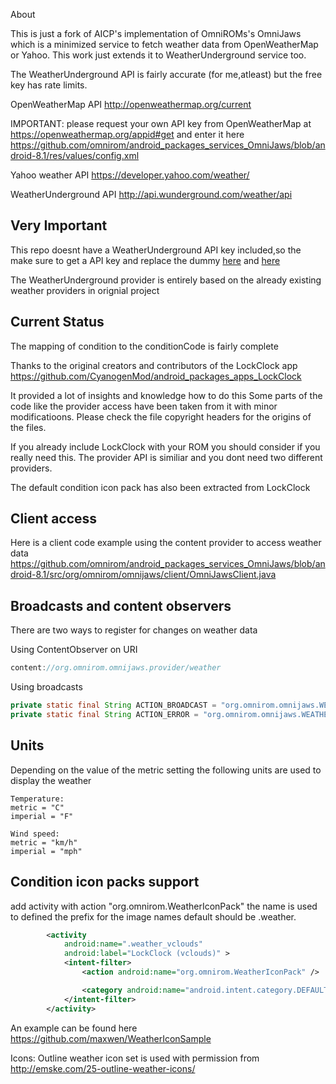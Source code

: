 About

This is just a fork of AICP's implementation of OmniROMs's OmniJaws which 
is a minimized service to fetch weather data from OpenWeatherMap or Yahoo.
This work just extends it to WeatherUnderground service too.

The WeatherUnderground API is fairly accurate (for me,atleast) but the free key has rate limits.

OpenWeatherMap API
http://openweathermap.org/current



IMPORTANT: please request your own API key from OpenWeatherMap at
https://openweathermap.org/appid#get
and enter it here
https://github.com/omnirom/android_packages_services_OmniJaws/blob/android-8.1/res/values/config.xml

Yahoo weather API
https://developer.yahoo.com/weather/

WeatherUnderground API
http://api.wunderground.com/weather/api

Very Important
-----
This repo doesnt have a WeatherUnderground API key included,so the make sure to get a API key and replace the dummy [here](https://github.com/GeoZac/packages_services_OmniJaws/blob/27796ae0d1ce403fd648ec01cb5f0a7bc25baffa/src/org/omnirom/omnijaws/WeatherUndergroundProvider.java#L30)
and [here](https://github.com/GeoZac/packages_services_OmniJaws/blob/27796ae0d1ce403fd648ec01cb5f0a7bc25baffa/res/values/config.xml#L21)

The WeatherUnderground provider is entirely based on the already existing weather providers in orignial project

Current Status
-----
The mapping of condition to the conditionCode is fairly complete

Thanks to the original creators and contributors of the LockClock app
https://github.com/CyanogenMod/android_packages_apps_LockClock

It provided a lot of insights and knowledge how to do this
Some parts of the code like the provider access have been taken
from it with minor modificatioons. Please check the file copyright
headers for the origins of the files.

If you already include LockClock with your ROM you should
consider if you really need this. The provider API is similiar
and you dont need two different providers.

The default condition icon pack has also been extracted from
LockClock

Client access
-----
Here is a client code example using the content provider
to access weather data
https://github.com/omnirom/android_packages_services_OmniJaws/blob/android-8.1/src/org/omnirom/omnijaws/client/OmniJawsClient.java

Broadcasts and content observers
-----
There are two ways to register for changes on weather data

Using ContentObserver on URI
```java
content://org.omnirom.omnijaws.provider/weather
```

Using broadcasts
```java
private static final String ACTION_BROADCAST = "org.omnirom.omnijaws.WEATHER_UPDATE";
private static final String ACTION_ERROR = "org.omnirom.omnijaws.WEATHER_ERROR";
```

Units
-----
Depending on the value of the metric setting the following units are used to display the weather

```code
Temperature:
metric = "C"
imperial = "F"

Wind speed:
metric = "km/h"
imperial = "mph"
```

Condition icon packs support
-----
add activity with action "org.omnirom.WeatherIconPack"
the name is used to defined the prefix for the image names
default should be .weather.

```xml
		<activity
			android:name=".weather_vclouds"
			android:label="LockClock (vclouds)" >
			<intent-filter>
				<action android:name="org.omnirom.WeatherIconPack" />

				<category android:name="android.intent.category.DEFAULT" />
			</intent-filter>
		</activity>
```

An example can be found here https://github.com/maxwen/WeatherIconSample


Icons:
Outline weather icon  set is used with permission from  http://emske.com/25-outline-weather-icons/

